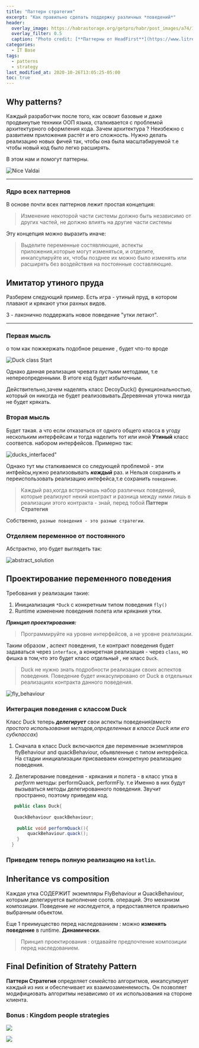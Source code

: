 ```yaml
---
title: "Паттерн стратегия"
excerpt: "Как правильно сделать поддержку различных *поведений*"
header:
  overlay_image: https://habrastorage.org/getpro/habr/post_images/a74/120/d5b/a74120d5b954738ab73942c594530a2b.jpg
  overlay_filter: 0.5
  caption: "Photo credit: [**Паттерны от HeadFirst**](https://www.litres.ru/elizabet-robson/head-first-patterny-proektirovaniya-39123671/)"
categories:
  - IT Base
tags:
  - patterns
  - strategy
last_modified_at: 2020-10-26T13:05:25-05:00
toc: true
---
```


## Why patterns? 
 
Каждый разработчик после того, как освоит базовые и даже продвинутые техники ООП языка, сталкивается с проблемой архитектурного оформления кода. Зачем архитектура ? Неизбежно с развитием приложения растёт и его сложность. Нужно делать реализацию новых фичей так, чтобы она была масштабируемой т.е чтобы новый код было легко расширять.

В этом нам и помогут паттерны.

![Nice Valdai](/assets/images/2020-10-26_pattern_strategy/patterns_intro_why.jpg "Why we need patterns?")

***

### Ядро всех паттернов

В основе почти всех паттернов лежит простая концепция:
>Изменение некоторой части системы должно быть независимо от других частей, не должно влиять на другие части системы

Эту концепция можно выразить иначе:
>Выделите переменные состявляющие, аспекты приложения,которые могут изменяться, и отделите, инкапсулируйте их, чтобы позднее их можно было изменять или расширять без воздействия на постоянные составляющие.

## Имитатор утиного пруда

Разберем следующий пример. Есть игра - утиный пруд, в котором плавают и крякают утки рахных видов.

3 - лаконично поддержать новое поведение "утки летают".

***

### Первая мысль
о  том как пожжержать подобное решение , будет что-то вродe

![Duck class Start](/assets/images/2020-10-26_pattern_strategy/duckClass1.png "Duck class 1")

Однако данная реализация чревата _пустыми_ методами, т.е непереопреденными. В итоге код будет избыточным.

Действительно,зачем наделять класс DecoyDuck() функциональностью, который он никогда не будет реализовывать.Деревянная уточка никгда не будет крякать.

### Вторая мысль

Будет такая. а что если отказаться  от одного общего класса в угоду нескольким интерфейсам и тогда наделить тот или иной **Утиный** класс соответсв. набором интерфейсов. Примерно так:

![ducks_interfaced"](/assets/images/2020-10-26_pattern_strategy/duckClass2.jpeg) 

Однако тут мы сталкиваемся со следующей проблемой - 
эти интфейсы,нужно реализовывать ***каждый*** раз. и Нельзя сохранить и переиспользовать реализацию интефейса,т.е сохранить `поведение`.

> Каждый раз,когда встречаешь набор различных поведений, которые реализуют некий контракт и разница между ними лишь в реализации этого контракта - знай, перед тобой **Паттерн Стратегия**

Собственно, `разные поведения - это разные стратегии`.

### Отделяем переменное от постоянного

Абстрактно, это будет выглядеть так:

![abstract_solution](/assets/images/2020-10-26_pattern_strategy/solution_1.jpeg)

## Проектирование переменного поведения

Требования у реализации такие:  

1. Инициализация `*Duck` с конкретным типом поведения `fly()`
2. Runtime изменение поведения полета или крякания утки.

***Принцип проектирования:***
> Программируйте на уровне интерфейсов, а не уровне реализации.

Таким образом , аспект поведения, т.е контракт поведения будет задаваться через `interface`, а конкретная реализация  - через `class`, но фишка в том,что это будет класс *отдельный* , не класс `Duck`. 

>Duck не нужно знать подробности реализации своих аспектов поведения. Поведение будет инкасулировано от Duck в отдельных реализациях контракта данного поведения.

![fly_behaviour](/assets/images/2020-10-26_pattern_strategy/fly_behaviour.jpeg)

### Интеграция поведения с классом Duck

Класс Duck теперь ***делегирует*** свои аспекты поведения(*вместо простого использования методов,определенных в классе Duck или его субклассах*)

1. Сначала в класс Duck включаются две переменные экземпляров flyBehaviour and quackBehaviour, обьявленные с типом интерфейса.
На стадии инициализации присваеваем конкретную реализацию поведения.

2. Делегирование поведения - крякания и полета - в класс утка в  *perform* методы: performQuack, performFly. т.е Именно в них будут вызываться методы делегированного поведения. Звучит пространно, поэтому приведем код.

```java
   public class Duck{
   
   QuackBehaviour quackBehaviour;
   		
   	public void performQuack(){
   		quackBehaviour.quack();
   	}
  }
```
### Приведем теперь полную реализацию на `kotlin`.

<script src="https://gist.github.com/esh1n/96ad72208b6c19e8aca21d3b90b18b48.js"></script>

## Inheritance vs composition

Каждая утка СОДЕРЖИТ экземпляры FlyBehaviour и QuackBehaviour, которым делегируется выполнение соотв. операций.
Это механизм композиции. Поведение *не наследуется*, а предоставляется правильно выбранным обьектом.

Еще 1 преимущество перед наследованием : можно **изменять поведение** в runtime. **Динамически**.

> Принцип проектирования : отдавайте предпочтение композиции перед наследованием. 

## Final Definition of Stratehy Pattern

**Паттерн Стратегия**  определяет семейство алгоритмов, инкапсулирует каждый из них и обеспечивает их взаимозаменяемость. Он позволяет модифициовать алгоритмы независимо от их использования на стороне клиента. 

### Bonus : Kingdom people strategies

![](/assets/images/2020-10-26_pattern_strategy/basic_relations.jpeg)

![](/assets/images/2020-10-26_pattern_strategy/kingdom_strategy.jpeg)






 
   